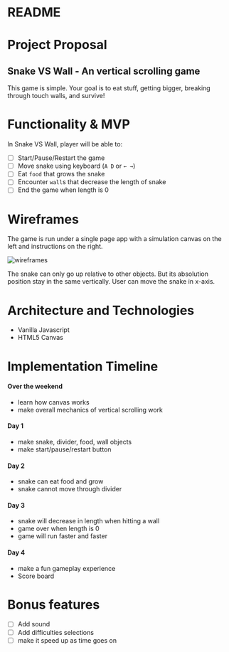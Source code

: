 # README

<!-- This README would normally document whatever steps are necessary to get the
application up and running.

Things you may want to cover:

* Ruby version

* System dependencies

* Configuration

* Database creation

* Database initialization

* How to run the test suite

* Services (job queues, cache servers, search engines, etc.)

* Deployment instructions

* ... -->

# Project Proposal

## Snake VS Wall - An vertical scrolling game

This game is simple. Your goal is to eat stuff, getting bigger, breaking through touch walls, and survive!

# Functionality & MVP

In Snake VS Wall, player will be able to:

- [ ] Start/Pause/Restart the game
- [ ] Move snake using keyboard (`A D` or `← →`)
- [ ] Eat `food` that grows the snake
- [ ] Encounter `wall`s that decrease the length of snake
- [ ] End the game when length is 0

# Wireframes

The game is run under a single page app with a simulation canvas on the left and instructions on the right.

![wireframes](https://i.imgur.com/ZUMHVsA.png)

The snake can only go up relative to other objects. But its absolution position stay in the same vertically. User can move the snake in x-axis.

# Architecture and Technologies

+ Vanilla Javascript
+ HTML5 Canvas


# Implementation Timeline

#### Over the weekend

+ learn how canvas works
+ make overall mechanics of vertical scrolling work

#### Day 1

+ make snake, divider, food, wall objects
+ make start/pause/restart button

#### Day 2

+ snake can eat food and grow
+ snake cannot move through divider

#### Day 3

+ snake will decrease in length when hitting a wall
+ game over when length is 0
+ game will run faster and faster

#### Day 4

+ make a fun gameplay experience
+ Score board

<!-- pick color here -->
<!-- http://paletton.com/ -->

# Bonus features

- [ ] Add sound
- [ ] Add difficulties selections
- [ ] make it speed up as time goes on
